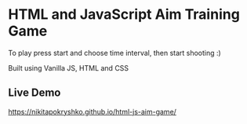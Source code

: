 # HTML and JavaScript Aim Training Game

To play press start and choose time interval, then start shooting :)

Built using Vanilla JS, HTML and CSS

## Live Demo
https://nikitapokryshko.github.io/html-js-aim-game/